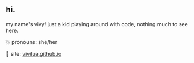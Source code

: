 ## hi.

my name's vivy! just a kid playing around with code, nothing much to see here.

💥 pronouns: she/her

🧡 site: [vivilua.github.io](https://vivilua.github.io)

<!--**vivilua/vivilua** is a ✨ _special_ ✨ repository because its `README.md` (this file) appears on your GitHub profile.
- 🔭 I’m currently working on ...
- 🌱 I’m currently learning ...
- 👯 I’m looking to collaborate on ...
- 🤔 I’m looking for help with ...
- 💬 Ask me about ...
- 📫 How to reach me: ...
- 😄 Pronouns: ...
- ⚡ Fun fact: ...
-->
